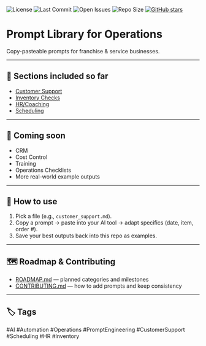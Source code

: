 ![License](https://img.shields.io/github/license/TarekBawab/prompt-library-operations)
![Last Commit](https://img.shields.io/github/last-commit/TarekBawab/prompt-library-operations)
![Open Issues](https://img.shields.io/github/issues/TarekBawab/prompt-library-operations)
![Repo Size](https://img.shields.io/github/repo-size/TarekBawab/prompt-library-operations)
[![GitHub stars](https://img.shields.io/github/stars/TarekBawab/prompt-library-operations?style=social)](https://github.com/TarekBawab/prompt-library-operations/stargazers)


# Prompt Library for Operations

Copy-pasteable prompts for franchise & service businesses.  

---

## 📂 Sections included so far
- [Customer Support](./customer_support.md)
- [Inventory Checks](./inventory_checks.md)
- [HR/Coaching](./hr_coaching.md)
- [Scheduling](./scheduling.md)

---

## 📌 Coming soon
- CRM
- Cost Control
- Training
- Operations Checklists
- More real-world example outputs

---

## 🚀 How to use
1. Pick a file (e.g., `customer_support.md`).  
2. Copy a prompt → paste into your AI tool → adapt specifics (date, item, order #).  
3. Save your best outputs back into this repo as examples.  

---

## 🗺 Roadmap & Contributing
- [ROADMAP.md](./ROADMAP.md) — planned categories and milestones  
- [CONTRIBUTING.md](./CONTRIBUTING.md) — how to add prompts and keep consistency  

---

## 🏷 Tags
#AI #Automation #Operations #PromptEngineering #CustomerSupport #Scheduling #HR #Inventory
